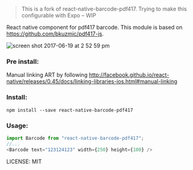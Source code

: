 > This is a fork of react-native-barcode-pdf417.
> Trying to make this configurable with Expo – WIP


React native component for pdf417 barcode. This module is based on https://github.com/bkuzmic/pdf417-js.

![screen shot 2017-06-19 at 2 52 59 pm](https://user-images.githubusercontent.com/902357/27300810-09ec0efa-54ff-11e7-971b-fef49851525f.png)

### Pre install:
Manual linking ART by following http://facebook.github.io/react-native/releases/0.45/docs/linking-libraries-ios.html#manual-linking

### Install:
```
npm install --save react-native-barcode-pdf417
```



### Usage:
```js
import Barcode from "react-native-barcode-pdf417";
//...
<Barcode text="123124123" width={250} height={100} />

```

LICENSE: MIT
